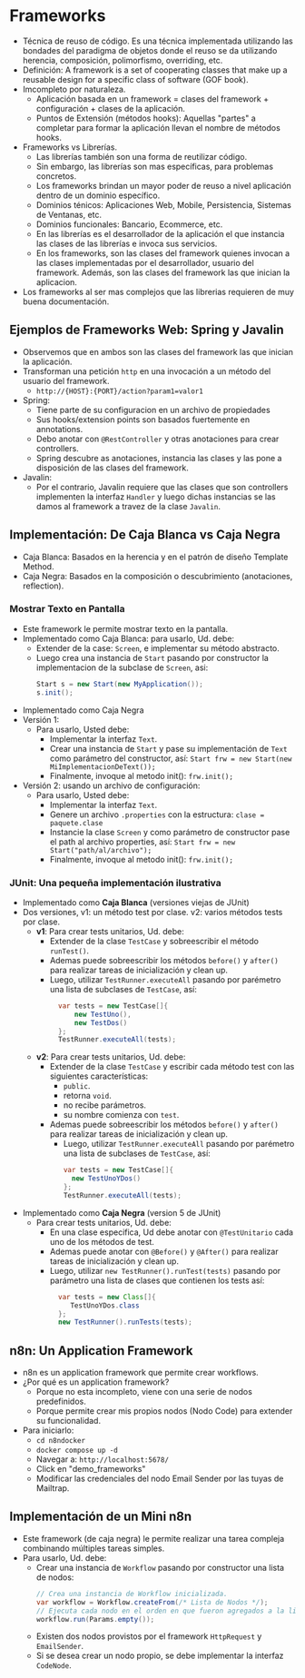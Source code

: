 # Frameworks

- Técnica de reuso de código. Es una técnica implementada utilizando las bondades del paradigma de objetos donde el
  reuso se da utilizando herencia, composición, polimorfismo, overriding, etc.
- Definición: A framework is a set of cooperating classes that make up a reusable design for a specific class of
  software (GOF book).
- Imcompleto por naturaleza.
    - Aplicación basada en un framework = clases del framework + configuración + clases de la aplicación.
    - Puntos de Extensión (métodos hooks): Aquellas "partes" a completar para formar la aplicación llevan el nombre de
      métodos hooks.
- Frameworks vs Librerías.
    - Las librerías también son una forma de reutilizar código.
    - Sin embargo, las librerías son mas específicas, para problemas concretos.
    - Los frameworks brindan un mayor poder de reuso a nivel aplicación dentro de un dominio específico.
    - Dominios ténicos: Aplicaciones Web, Mobile, Persistencia, Sistemas de Ventanas, etc.
    - Dominios funcionales: Bancario, Ecommerce, etc.
    - En las librerías es el desarrollador de la aplicación el que instancia las clases de las librerías e invoca sus
      servicios.
    - En los frameworks, son las clases del framework quienes invocan a las clases implementadas por el desarrollador,
      usuario del framework. Además, son las clases del framework las que inician la aplicacion.
- Los frameworks al ser mas complejos que las librerias requieren de muy buena documentación.

## Ejemplos de Frameworks Web: Spring y Javalin

- Observemos que en ambos son las clases del framework las que inician la aplicación.
- Transforman una petición `http` en una invocación a un método del usuario del framework.
    - `http://{HOST}:{PORT}/action?param1=valor1`
- Spring:
    - Tiene parte de su configuracion en un archivo de propiedades
    - Sus hooks/extension points son basados fuertemente en annotations.
    - Debo anotar con `@RestController` y otras anotaciones para crear controllers.
    - Spring descubre as anotaciones, instancia las clases y las pone a disposición de las clases del framework.
- Javalin:
    - Por el contrario, Javalin requiere que las clases que son controllers implementen la interfaz `Handler` y luego
      dichas instancias se las damos al framework a travez de la clase `Javalin`.

## Implementación: De Caja Blanca vs Caja Negra

- Caja Blanca: Basados en la herencia y en el patrón de diseño Template Method.
- Caja Negra: Basados en la composición o descubrimiento (anotaciones, reflection).

### Mostrar Texto en Pantalla

- Este framework le permite mostrar texto en la pantalla.
- Implementado como Caja Blanca: para usarlo, Ud. debe:
    - Extender de la case: `Screen`, e implementar su método abstracto.
    - Luego crea una instancia de `Start` pasando por constructor la implementacion de la subclase de `Screen`, asi:
      ```java
      Start s = new Start(new MyApplication());
      s.init();
      ```
- Implementado como Caja Negra
- Versión 1:
    - Para usarlo, Usted debe:
        - Implementar la interfaz `Text`.
        - Crear una instancia de `Start` y pase su implementación de `Text` como parámetro del constructor, así:
          `Start frw = new Start(new MiImplementacionDeText());`
        - Finalmente, invoque al metodo init():
          `frw.init();`
- Versión 2: usando un archivo de configuración:
    - Para usarlo, Usted debe:
        - Implementar la interfaz `Text`.
        - Genere un archivo `.properties` con la estructura:
          `clase = paquete.clase`
        - Instancie la clase `Screen` y como parámetro de constructor pase el path al archivo properties, así:
          `Start frw = new Start("path/al/archivo");`
        - Finalmente, invoque al metodo init():
          `frw.init();`

### JUnit: Una pequeña implementación ilustrativa

- Implementado como **Caja Blanca** (versiones viejas de JUnit)
- Dos versiones, v1: un método test por clase. v2: varios métodos tests por clase.
    - **v1**: Para crear tests unitarios, Ud. debe:
        - Extender de la clase `TestCase` y sobreescribir el método `runTest()`.
        - Ademas puede sobreescribir los métodos `before()` y `after()` para realizar tareas de inicialización y clean
          up.
        - Luego, utilizar `TestRunner.executeAll` pasando por parémetro una lista de subclases de `TestCase`, así:
          ```java
            var tests = new TestCase[]{
                new TestUno(),
                new TestDos()
            };
            TestRunner.executeAll(tests);
          ```
    - **v2**: Para crear tests unitarios, Ud. debe:
        - Extender de la clase `TestCase` y escribir cada método test con las siguientes características:
            - `public`.
            - retorna `void`.
            - no recibe parámetros.
            - su nombre comienza con `test`.
        - Ademas puede sobreescribir los métodos `before()` y `after()` para realizar tareas de inicialización y
          clean up.
            - Luego, utilizar `TestRunner.executeAll` pasando por parémetro una lista de subclases de `TestCase`,
              así:
              ```java
              var tests = new TestCase[]{
                new TestUnoYDos()
              };
              TestRunner.executeAll(tests);
              ```
- Implementado como **Caja Negra** (version 5 de JUnit)
    - Para crear tests unitarios, Ud. debe:
        - En una clase especifica, Ud debe anotar con `@TestUnitario` cada uno de los métodos de test.
        - Ademas puede anotar con `@Before()` y `@After()` para realizar tareas de inicialización y
          clean up.
        - Luego, utilizar `new TestRunner().runTest(tests)` pasando por parámetro una lista de clases que contienen los
          tests así:
          ```java
            var tests = new Class[]{
               TestUnoYDos.class
            };
            new TestRunner().runTests(tests);
          ```

## n8n: Un Application Framework

- n8n es un application framework que permite crear workflows.
- ¿Por qué es un application framework?
    - Porque no esta incompleto, viene con una serie de nodos predefinidos.
    - Porque permite crear mis propios nodos (Nodo Code) para extender su funcionalidad.
- Para iniciarlo:
    - `cd n8ndocker`
    - `docker compose up -d`
    - Navegar a: `http://localhost:5678/`
    - Click en "demo_frameworks"
    - Modificar las credenciales del nodo Email Sender por las tuyas de Mailtrap.

## Implementación de un Mini n8n

- Este framework (de caja negra) le permite realizar una tarea compleja combinando múltiples tareas simples.
- Para usarlo, Ud. debe:
    - Crear una instancia de `Workflow` pasando por constructor una lista de nodos:
      ```java
      // Crea una instancia de Workflow inicializada.
      var workflow = Workflow.createFrom(/* Lista de Nodos */);
      // Ejecuta cada nodo en el orden en que fueron agregados a la lista.
      workflow.run(Params.empty());
      ```
    - Existen dos nodos provistos por el framework `HttpRequest` y `EmailSender`.
    - Si se desea crear un nodo propio, se debe implementar la interfaz `CodeNode`.
  
 


